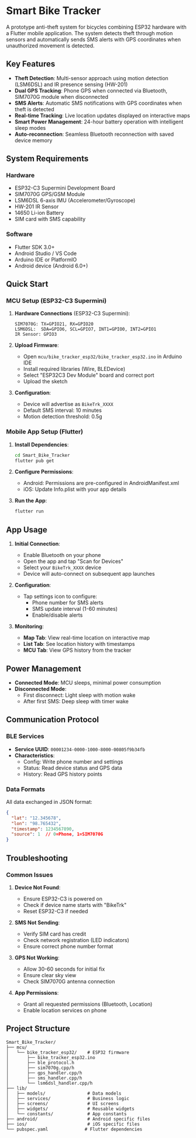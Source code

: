 # Smart Bike Tracker

A prototype anti-theft system for bicycles combining ESP32 hardware with a Flutter mobile application. The system detects theft through motion sensors and automatically sends SMS alerts with GPS coordinates when unauthorized movement is detected.

## Key Features

- **Theft Detection**: Multi-sensor approach using motion detection (LSM6DSL) and IR presence sensing (HW-201)
- **Dual GPS Tracking**: Phone GPS when connected via Bluetooth, SIM7070G module when disconnected
- **SMS Alerts**: Automatic SMS notifications with GPS coordinates when theft is detected
- **Real-time Tracking**: Live location updates displayed on interactive maps
- **Smart Power Management**: 24-hour battery operation with intelligent sleep modes
- **Auto-reconnection**: Seamless Bluetooth reconnection with saved device memory

## System Requirements

### Hardware
- ESP32-C3 Supermini Development Board
- SIM7070G GPS/GSM Module
- LSM6DSL 6-axis IMU (Accelerometer/Gyroscope)
- HW-201 IR Sensor
- 14650 Li-ion Battery
- SIM card with SMS capability

### Software
- Flutter SDK 3.0+
- Android Studio / VS Code
- Arduino IDE or PlatformIO
- Android device (Android 6.0+)

## Quick Start

### MCU Setup (ESP32-C3 Supermini)

1. **Hardware Connections** (ESP32-C3 Supermini):
   ```
   SIM7070G: TX=GPIO21, RX=GPIO20
   LSM6DSL:  SDA=GPIO6, SCL=GPIO7, INT1=GPIO0, INT2=GPIO1
   IR Sensor: GPIO3
   ```

2. **Upload Firmware**:
   - Open `mcu/bike_tracker_esp32/bike_tracker_esp32.ino` in Arduino IDE
   - Install required libraries (Wire, BLEDevice)
   - Select "ESP32C3 Dev Module" board and correct port
   - Upload the sketch

3. **Configuration**:
   - Device will advertise as `BikeTrk_XXXX`
   - Default SMS interval: 10 minutes
   - Motion detection threshold: 0.5g

### Mobile App Setup (Flutter)

1. **Install Dependencies**:
   ```bash
   cd Smart_Bike_Tracker
   flutter pub get
   ```

2. **Configure Permissions**:
   - Android: Permissions are pre-configured in AndroidManifest.xml
   - iOS: Update Info.plist with your app details

3. **Run the App**:
   ```bash
   flutter run
   ```

## App Usage

1. **Initial Connection**:
   - Enable Bluetooth on your phone
   - Open the app and tap "Scan for Devices"
   - Select your `BikeTrk_XXXX` device
   - Device will auto-connect on subsequent app launches

2. **Configuration**:
   - Tap settings icon to configure:
     - Phone number for SMS alerts
     - SMS update interval (1-60 minutes)
     - Enable/disable alerts

3. **Monitoring**:
   - **Map Tab**: View real-time location on interactive map
   - **List Tab**: See location history with timestamps
   - **MCU Tab**: View GPS history from the tracker

## Power Management

- **Connected Mode**: MCU sleeps, minimal power consumption
- **Disconnected Mode**: 
  - First disconnect: Light sleep with motion wake
  - After first SMS: Deep sleep with timer wake

## Communication Protocol

### BLE Services
- **Service UUID**: `00001234-0000-1000-8000-00805f9b34fb`
- **Characteristics**:
  - Config: Write phone number and settings
  - Status: Read device status and GPS data
  - History: Read GPS history points

### Data Formats
All data exchanged in JSON format:
```json
{
  "lat": "12.345678",
  "lon": "98.765432",
  "timestamp": 1234567890,
  "source": 1  // 0=Phone, 1=SIM7070G
}
```

## Troubleshooting

### Common Issues

1. **Device Not Found**:
   - Ensure ESP32-C3 is powered on
   - Check if device name starts with "BikeTrk"
   - Reset ESP32-C3 if needed

2. **SMS Not Sending**:
   - Verify SIM card has credit
   - Check network registration (LED indicators)
   - Ensure correct phone number format

3. **GPS Not Working**:
   - Allow 30-60 seconds for initial fix
   - Ensure clear sky view
   - Check SIM7070G antenna connection

4. **App Permissions**:
   - Grant all requested permissions (Bluetooth, Location)
   - Enable location services on phone

## Project Structure

```
Smart_Bike_Tracker/
├── mcu/
│   └── bike_tracker_esp32/    # ESP32 firmware
│       ├── bike_tracker_esp32.ino
│       ├── ble_protocol.h
│       ├── sim7070g.cpp/h
│       ├── gps_handler.cpp/h
│       ├── sms_handler.cpp/h
│       └── lsm6dsl_handler.cpp/h
├── lib/
│   ├── models/                # Data models
│   ├── services/              # Business logic
│   ├── screens/               # UI screens
│   ├── widgets/               # Reusable widgets
│   └── constants/             # App constants
├── android/                   # Android specific files
├── ios/                       # iOS specific files
└── pubspec.yaml              # Flutter dependencies
```
